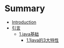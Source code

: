 # Summary

* [Introduction](README.md)
* [引言](chapter1.md)
  * [1.java基础](chapter1/11javaji-chu.md)
    * [1.1java的3大特性](chapter1/11javaji-chu/22.md)

